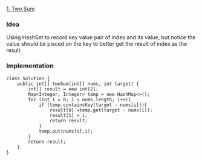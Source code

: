 [1. Two Sum](https://leetcode.com/problems/two-sum/)

### Idea

Using HashSet to record key value pair of index and its value, but notice the value should be placed on the key to better get the result of index as the result

### Implementation

```
class Solution {
    public int[] twoSum(int[] nums, int target) {
        int[] result = new int[2];
        Map<Integer, Integer> temp = new HashMap<>();
        for (int i = 0; i < nums.length; i++){
            if (temp.containsKey(target - nums[i])){
                result[0] =temp.get(target - nums[i]);
                result[1] = i;
                return result;
            }
            temp.put(nums[i],i);
        }
        return result;
    }
}
```
